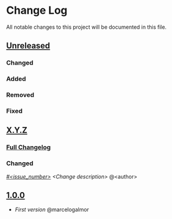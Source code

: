 # Change Log

All notable changes to this project will be documented in this file.

## [Unreleased](https://github.com/idealista/tinyproxy_role/tree/develop)
### Changed
### Added
### Removed
### Fixed

## [X.Y.Z](https://github.com/idealista/tinyproxy_role/tree/X.Y.Z)
### [Full Changelog](https://github.com/idealista/tinyproxy_role/compare/1.0.0...X.Y.Z)
### Changed
 *[#<issue_number>](https://github.com/idealista/tinyproxy_role/issues/<issue_number>) \<Change description\>* @\<author\>

## [1.0.0](https://github.com/idealista/tinyproxy_role/tree/1.0.0)
- *First version* @marcelogalmor

